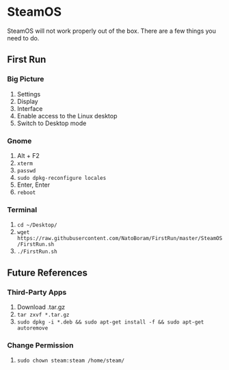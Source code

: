 # SteamOS
SteamOS will not work properly out of the box. There are a few things you need to do.

## First Run

### Big Picture
1. Settings
2. Display
3. Interface
4. Enable access to the Linux desktop
5. Switch to Desktop mode

### Gnome
1. Alt + F2
2. `xterm`
3. `passwd`
4. `sudo dpkg-reconfigure locales`
5. Enter, Enter
6. `reboot`

### Terminal
1. `cd ~/Desktop/`
2. `wget https://raw.githubusercontent.com/NatoBoram/FirstRun/master/SteamOS/FirstRun.sh`
3. `./FirstRun.sh`

## Future References

### Third-Party Apps
1. Download .tar.gz
2. `tar zxvf *.tar.gz`
3. `sudo dpkg -i *.deb && sudo apt-get install -f && sudo apt-get autoremove`

### Change Permission
1. `sudo chown steam:steam /home/steam/`
